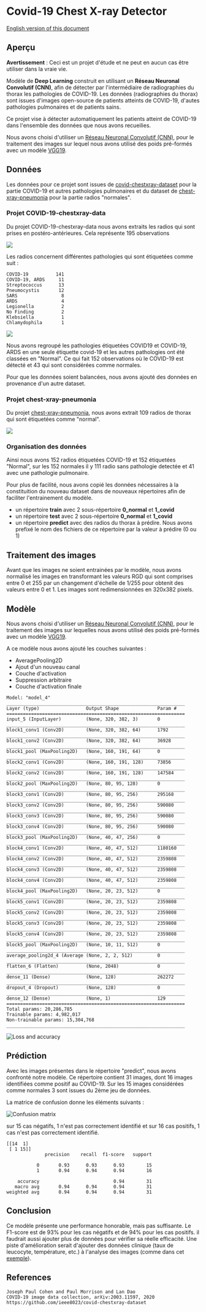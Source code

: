# Covid-19 Chest X-ray Detector

[English version of this document](./README.md)

## Aperçu

**Avertissement** : Ceci est un projet d'étude et ne peut en aucun cas être utiliser dans la vraie vie.

Modèle de **Deep Learning** construit en utilisant un **Réseau Neuronal Convolutif (CNN)**, afin de détecter par l'intermédiaire de radiographies du thorax les pathologies de COVID-19. Les données (radiographies du thorax) sont issues d'images open-source de patients atteints de COVID-19, d'autes pathologies pulmonaires et de patients sains.

Ce projet vise à détecter automatiquement les patients atteint de COVID-19 dans l'ensemble des données que nous avons recueilies. 

Nous avons choisi d'utiliser un  [Réseau Neuronal Convolutif (CNN)](https://fr.wikipedia.org/wiki/R%C3%A9seau_neuronal_convolutif), pour le traitement des images sur lequel nous avons utilisé des poids pré-formés avec un modèle [VGG19](https://gist.github.com/baraldilorenzo/8d096f48a1be4a2d660d). 

## Données

Les données pour ce projet sont issues de [covid-chestxray-dataset](https://github.com/ieee8023/covid-chestxray-dataset) pour la partie COVID-19 et autres pathologies pulmonaires et du dataset de [chest-xray-pneumonia](https://www.kaggle.com/paultimothymooney/chest-xray-pneumonia) pour la partie radios "normales".

### Projet COVID-19-chestxray-data

Du projet COVID-19-chestxray-data nous avons extraits les radios qui sont prises en postéro-antérieures. Cela représente 195 observations

![](img/COVID-19-chestxray-data.png)


Les radios concernent différentes pathologies qui sont étiquetées comme suit :  

```
COVID-19          141
COVID-19, ARDS     11
Streptococcus      13
Pneumocystis       12
SARS                8
ARDS                4
Legionella          2
No Finding          2
Klebsiella          1
Chlamydophila       1
```

![](img/finding_distribution.png)

Nous avons regroupé les pathologies étiquetées COVID19 et COVID-19, ARDS en une seule étiquette covid-19 et les autres pathologies ont été classées en "Normal". Ce qui fait 152 observations où le COVID-19 est détecté et 43 qui sont considérées comme normales.

Pour que les données soient balancées, nous avons ajouté des données en provenance d'un autre dataset.

### Projet chest-xray-pneumonia

Du projet [chest-xray-pneumonia](https://www.kaggle.com/paultimothymooney/chest-xray-pneumonia), nous avons extrait 109 radios de thorax qui sont étiquetées comme "normal".

![](img/chest-xray-pneumonia.png)

### Organisation des données

Ainsi nous avons 152 radios étiquetées COVID-19 et 152 étiquetées "Normal", sur les 152 normales il y 111 radio sans pathologie detectée  et 41 avec une pathologie pulmonaire.

Pour plus de facilité, nous avons copié les données nécessaires à la constituition du nouveau dataset dans de nouveaux répertoires afin de faciliter l'entrainement du modèle.

* un répertoire **train** avec 2 sous-répertoire **0_normal** et **1_covid**
* un répertoire **test** avec 2 sous-répertoire **0_normal** et **1_covid** 
* un répertoire **predict** avec des radios du thorax à prédire. Nous avons prefixé le nom des fichiers de ce répertoire par la valeur à prédire (0 ou 1) 

## Traitement des images
Avant que les images ne soient entrainées par le modèle, nous avons normalisé les images en transformant les valeurs RGD qui sont comprises entre 0 et 255 par un changement d'échelle de 1/255 pour obtenit des valeurs entre 0 et 1.
Les images sont redimensionnées en 320x382 pixels.

## Modèle

Nous avons choisi d'utiliser un  [Réseau Neuronal Convolutif (CNN)](https://fr.wikipedia.org/wiki/R%C3%A9seau_neuronal_convolutif), pour le traitement des images sur lequelles nous avons utilisé des poids pré-formés avec un modèle [VGG19](https://gist.github.com/baraldilorenzo/8d096f48a1be4a2d660d). 

A ce modèle nous avons ajouté les couches suivantes :
 - AveragePooling2D
 - Ajout d'un nouveau canal 
 - Couche d'activation 
 - Suppression arbitraire
 - Couche d'activation finale

```
Model: "model_4"
_________________________________________________________________
Layer (type)                 Output Shape              Param #   
=================================================================
input_5 (InputLayer)         (None, 320, 382, 3)       0         
_________________________________________________________________
block1_conv1 (Conv2D)        (None, 320, 382, 64)      1792      
_________________________________________________________________
block1_conv2 (Conv2D)        (None, 320, 382, 64)      36928     
_________________________________________________________________
block1_pool (MaxPooling2D)   (None, 160, 191, 64)      0         
_________________________________________________________________
block2_conv1 (Conv2D)        (None, 160, 191, 128)     73856     
_________________________________________________________________
block2_conv2 (Conv2D)        (None, 160, 191, 128)     147584    
_________________________________________________________________
block2_pool (MaxPooling2D)   (None, 80, 95, 128)       0         
_________________________________________________________________
block3_conv1 (Conv2D)        (None, 80, 95, 256)       295168    
_________________________________________________________________
block3_conv2 (Conv2D)        (None, 80, 95, 256)       590080    
_________________________________________________________________
block3_conv3 (Conv2D)        (None, 80, 95, 256)       590080    
_________________________________________________________________
block3_conv4 (Conv2D)        (None, 80, 95, 256)       590080    
_________________________________________________________________
block3_pool (MaxPooling2D)   (None, 40, 47, 256)       0         
_________________________________________________________________
block4_conv1 (Conv2D)        (None, 40, 47, 512)       1180160   
_________________________________________________________________
block4_conv2 (Conv2D)        (None, 40, 47, 512)       2359808   
_________________________________________________________________
block4_conv3 (Conv2D)        (None, 40, 47, 512)       2359808   
_________________________________________________________________
block4_conv4 (Conv2D)        (None, 40, 47, 512)       2359808   
_________________________________________________________________
block4_pool (MaxPooling2D)   (None, 20, 23, 512)       0         
_________________________________________________________________
block5_conv1 (Conv2D)        (None, 20, 23, 512)       2359808   
_________________________________________________________________
block5_conv2 (Conv2D)        (None, 20, 23, 512)       2359808   
_________________________________________________________________
block5_conv3 (Conv2D)        (None, 20, 23, 512)       2359808   
_________________________________________________________________
block5_conv4 (Conv2D)        (None, 20, 23, 512)       2359808   
_________________________________________________________________
block5_pool (MaxPooling2D)   (None, 10, 11, 512)       0         
_________________________________________________________________
average_pooling2d_4 (Average (None, 2, 2, 512)         0         
_________________________________________________________________
flatten_6 (Flatten)          (None, 2048)              0         
_________________________________________________________________
dense_11 (Dense)             (None, 128)               262272    
_________________________________________________________________
dropout_4 (Dropout)          (None, 128)               0         
_________________________________________________________________
dense_12 (Dense)             (None, 1)                 129       
=================================================================
Total params: 20,286,785
Trainable params: 4,982,017
Non-trainable params: 15,304,768
_________________________________________________________________
```



![Loss and accuracy](./img/model-loss-accuracy.png)
## Prédiction
Avec les images présentes dans le répertoire "predict", nous avons confronté notre modèle.
Ce répertoire contient 31 images, dont 16 images identifiées comme positif au COVID-19. Sur les 15 images considérées comme normales 3 sont issues du 2ème jeu de données.

La matrice de confusion donne les éléments suivants :

![Confusion matrix](./img/confusion_matrix.png)

sur 15 cas négatifs, 1 n'est pas correctement identifié et sur 16 cas positifs, 1 cas n'est  pas correctement identifié.

```
[[14  1]
 [ 1 15]]
              precision    recall  f1-score   support

           0       0.93      0.93      0.93        15
           1       0.94      0.94      0.94        16

    accuracy                           0.94        31
   macro avg       0.94      0.94      0.94        31
weighted avg       0.94      0.94      0.94        31
```

## Conclusion
Ce modèle présente une performance honorable, mais pas suffisante. Le F1-score est de 93% pour les cas négatifs et de 94% pour les cas positifs. il faudrait aussi  ajouter plus de données pour vérifier sa réelle efficacité. Une piste d'amélioration serait d'ajouter des données clinique (taux de leucocyte, température, etc.) à  l'analyse des images (comme dans cet [exemple](https://cloud.google.com/blog/products/ai-machine-learning/how-20th-century-fox-uses-ml-to-predict-a-movie-audience)).

## References

```
Joseph Paul Cohen and Paul Morrison and Lan Dao
COVID-19 image data collection, arXiv:2003.11597, 2020
https://github.com/ieee8023/covid-chestxray-dataset
```

